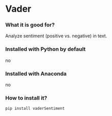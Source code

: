 
# Vader

### What it is good for?

Analyze sentiment (positive vs. negative) in text.

### Installed with Python by default

no

### Installed with Anaconda

no

### How to install it?

    pip install vaderSentiment
